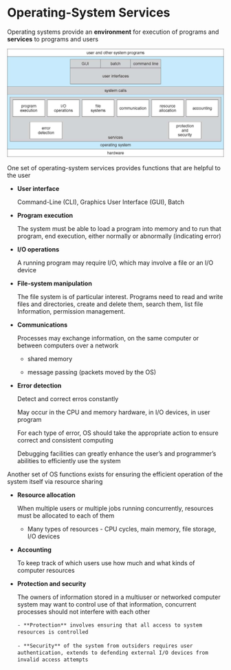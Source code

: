 # Operating-System Services

Operating systems provide an **environment** for execution of programs and **services** to programs and users

![os services](assets/ch2/os_services.png)

One set of operating-system services provides functions that are helpful to the user

- **User interface**

  Command-Line (CLI), Graphics User Interface (GUI), Batch

- **Program execution**

  The system must be able to load a program into memory and to run that program, end execution, either normally or abnormally (indicating error)

- **I/O operations**

  A running program may require I/O, which may involve a file or an I/O device

- **File-system manipulation**

  The file system is of particular interest. Programs need to read and write files and directories, create and delete them, search them, list file Information, permission management.

- **Communications**

  Processes may exchange information, on the same computer or between computers over a network

  - shared memory

  - message passing (packets moved by the OS)

- **Error detection**

  Detect and correct erros constantly

  May occur in the CPU and memory hardware, in I/O devices, in user program

  For each type of error, OS should take the appropriate action to ensure correct and consistent computing

  Debugging facilities can greatly enhance the user’s and programmer’s abilities to efficiently use the system

Another set of OS functions exists for ensuring the efficient operation of the system itself via resource sharing

- **Resource allocation**

  When multiple users or multiple jobs running concurrently, resources must be allocated to each of them

  - Many types of resources - CPU cycles, main memory, file storage, I/O devices

- **Accounting**

  To keep track of which users use how much and what kinds of computer resources

- **Protection and security**

  The owners of information stored in a multiuser or networked computer system may want to control use of that information, concurrent processes should not interfere with each other

      - **Protection** involves ensuring that all access to system resources is controlled

      - **Security** of the system from outsiders requires user authentication, extends to defending external I/O devices from invalid access attempts
